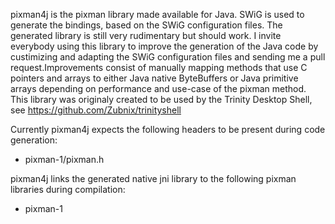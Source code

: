 pixman4j is the pixman library made available for Java. SWiG is used to generate the bindings, based on the SWiG configuration files. The generated library is still very rudimentary but should work. I invite everybody using this library to improve the generation of the Java code by custimizing and adapting the SWiG configuration files and sending me a pull request.Improvements consist of manually mapping methods that use C pointers and arrays to either Java native ByteBuffers or Java primitive arrays depending on performance and use-case of the pixman method. This library was originaly created to be used by the Trinity Desktop Shell, see https://github.com/Zubnix/trinityshell  
  
Currently pixman4j expects the following headers to be present during code generation:
- pixman-1/pixman.h
  
pixman4j links the generated native jni library to the following pixman libraries during compilation:
- pixman-1

